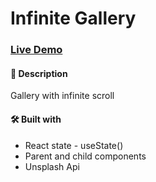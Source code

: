 # Infinite Gallery

### [Live Demo](https://itsjoseantonio.github.io/gallery-app/)

#### 📝 Description

Gallery with infinite scroll

#### 🛠️ Built with

- React state - useState()
- Parent and child components
- Unsplash Api
